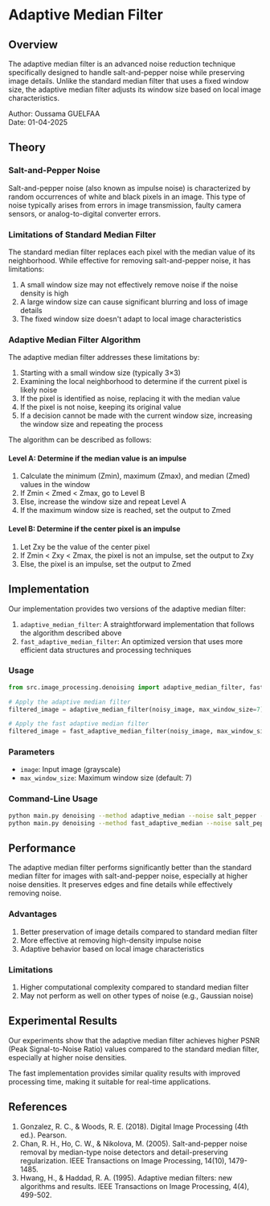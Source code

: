 # Adaptive Median Filter

## Overview

The adaptive median filter is an advanced noise reduction technique specifically designed to handle salt-and-pepper noise while preserving image details. Unlike the standard median filter that uses a fixed window size, the adaptive median filter adjusts its window size based on local image characteristics.

Author: Oussama GUELFAA  
Date: 01-04-2025

## Theory

### Salt-and-Pepper Noise

Salt-and-pepper noise (also known as impulse noise) is characterized by random occurrences of white and black pixels in an image. This type of noise typically arises from errors in image transmission, faulty camera sensors, or analog-to-digital converter errors.

### Limitations of Standard Median Filter

The standard median filter replaces each pixel with the median value of its neighborhood. While effective for removing salt-and-pepper noise, it has limitations:

1. A small window size may not effectively remove noise if the noise density is high
2. A large window size can cause significant blurring and loss of image details
3. The fixed window size doesn't adapt to local image characteristics

### Adaptive Median Filter Algorithm

The adaptive median filter addresses these limitations by:

1. Starting with a small window size (typically 3×3)
2. Examining the local neighborhood to determine if the current pixel is likely noise
3. If the pixel is identified as noise, replacing it with the median value
4. If the pixel is not noise, keeping its original value
5. If a decision cannot be made with the current window size, increasing the window size and repeating the process

The algorithm can be described as follows:

#### Level A: Determine if the median value is an impulse

1. Calculate the minimum (Zmin), maximum (Zmax), and median (Zmed) values in the window
2. If Zmin < Zmed < Zmax, go to Level B
3. Else, increase the window size and repeat Level A
4. If the maximum window size is reached, set the output to Zmed

#### Level B: Determine if the center pixel is an impulse

1. Let Zxy be the value of the center pixel
2. If Zmin < Zxy < Zmax, the pixel is not an impulse, set the output to Zxy
3. Else, the pixel is an impulse, set the output to Zmed

## Implementation

Our implementation provides two versions of the adaptive median filter:

1. `adaptive_median_filter`: A straightforward implementation that follows the algorithm described above
2. `fast_adaptive_median_filter`: An optimized version that uses more efficient data structures and processing techniques

### Usage

```python
from src.image_processing.denoising import adaptive_median_filter, fast_adaptive_median_filter

# Apply the adaptive median filter
filtered_image = adaptive_median_filter(noisy_image, max_window_size=7)

# Apply the fast adaptive median filter
filtered_image = fast_adaptive_median_filter(noisy_image, max_window_size=7)
```

### Parameters

- `image`: Input image (grayscale)
- `max_window_size`: Maximum window size (default: 7)

### Command-Line Usage

```bash
python main.py denoising --method adaptive_median --noise salt_pepper --noise_param 0.1
python main.py denoising --method fast_adaptive_median --noise salt_pepper --noise_param 0.1
```

## Performance

The adaptive median filter performs significantly better than the standard median filter for images with salt-and-pepper noise, especially at higher noise densities. It preserves edges and fine details while effectively removing noise.

### Advantages

1. Better preservation of image details compared to standard median filter
2. More effective at removing high-density impulse noise
3. Adaptive behavior based on local image characteristics

### Limitations

1. Higher computational complexity compared to standard median filter
2. May not perform as well on other types of noise (e.g., Gaussian noise)

## Experimental Results

Our experiments show that the adaptive median filter achieves higher PSNR (Peak Signal-to-Noise Ratio) values compared to the standard median filter, especially at higher noise densities.

The fast implementation provides similar quality results with improved processing time, making it suitable for real-time applications.

## References

1. Gonzalez, R. C., & Woods, R. E. (2018). Digital Image Processing (4th ed.). Pearson.
2. Chan, R. H., Ho, C. W., & Nikolova, M. (2005). Salt-and-pepper noise removal by median-type noise detectors and detail-preserving regularization. IEEE Transactions on Image Processing, 14(10), 1479-1485.
3. Hwang, H., & Haddad, R. A. (1995). Adaptive median filters: new algorithms and results. IEEE Transactions on Image Processing, 4(4), 499-502.
